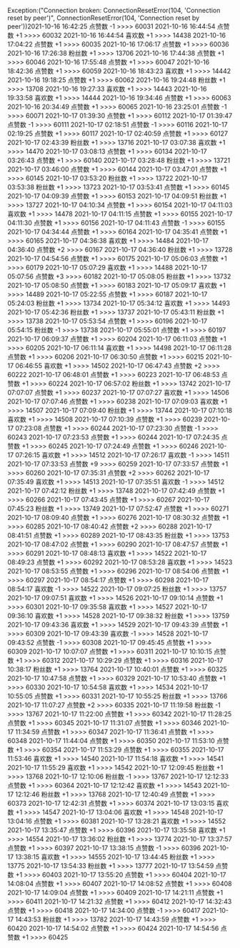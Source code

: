 Exception:("Connection broken: ConnectionResetError(104, 'Connection reset by peer')", ConnectionResetError(104, 'Connection reset by peer'))2021-10-16  16:42:25   点赞数 -1 >>>> 60031
2021-10-16  16:44:54   点赞数 +1 >>>> 60032
2021-10-16  16:44:54   喜欢数 +1 >>>> 14438
2021-10-16  17:04:22   点赞数 +1 >>>> 60035
2021-10-16  17:06:17   点赞数 +1 >>>> 60036
2021-10-16  17:26:38   粉丝数 +1 >>>> 13706
2021-10-16  17:44:38   点赞数 +1 >>>> 60046
2021-10-16  17:55:48   点赞数 +1 >>>> 60047
2021-10-16  18:42:36   点赞数 +1 >>>> 60059
2021-10-16  18:43:23   喜欢数 +1 >>>> 14442
2021-10-16  19:18:25   点赞数 +1 >>>> 60062
2021-10-16  19:24:48   粉丝数 +1 >>>> 13708
2021-10-16  19:27:33   喜欢数 +1 >>>> 14443
2021-10-16  19:33:58   喜欢数 +1 >>>> 14444
2021-10-16  19:34:46   点赞数 +1 >>>> 60063
2021-10-16  20:34:49   点赞数 +1 >>>> 60065
2021-10-16  23:25:01   点赞数 -1 >>>> 60071
2021-10-17  01:39:30   点赞数 +1 >>>> 60112
2021-10-17  01:39:47   点赞数 -1 >>>> 60111
2021-10-17  02:18:51   点赞数 -1 >>>> 60116
2021-10-17  02:19:25   点赞数 +1 >>>> 60117
2021-10-17  02:40:59   点赞数 +1 >>>> 60127
2021-10-17  02:43:39   粉丝数 +1 >>>> 13716
2021-10-17  03:07:38   喜欢数 +1 >>>> 14470
2021-10-17  03:08:13   点赞数 +1 >>>> 60134
2021-10-17  03:26:43   点赞数 +1 >>>> 60140
2021-10-17  03:28:48   粉丝数 +1 >>>> 13721
2021-10-17  03:46:00   点赞数 +1 >>>> 60144
2021-10-17  03:47:01   点赞数 +1 >>>> 60145
2021-10-17  03:53:20   粉丝数 +1 >>>> 13722
2021-10-17  03:53:38   粉丝数 +1 >>>> 13723
2021-10-17  03:53:41   点赞数 +1 >>>> 60145
2021-10-17  04:09:39   点赞数 +1 >>>> 60153
2021-10-17  04:09:51   粉丝数 +1 >>>> 13727
2021-10-17  04:10:34   点赞数 +1 >>>> 60154
2021-10-17  04:11:03   喜欢数 +1 >>>> 14478
2021-10-17  04:11:15   点赞数 +1 >>>> 60155
2021-10-17  04:11:30   点赞数 +1 >>>> 60156
2021-10-17  04:11:43   点赞数 -1 >>>> 60155
2021-10-17  04:34:44   点赞数 +1 >>>> 60164
2021-10-17  04:35:41   点赞数 +1 >>>> 60165
2021-10-17  04:36:38   喜欢数 +1 >>>> 14484
2021-10-17  04:36:40   点赞数 +2 >>>> 60167
2021-10-17  04:36:40   粉丝数 +1 >>>> 13728
2021-10-17  04:54:56   点赞数 +1 >>>> 60175
2021-10-17  05:06:03   点赞数 +1 >>>> 60179
2021-10-17  05:07:29   喜欢数 +1 >>>> 14488
2021-10-17  05:07:56   点赞数 +3 >>>> 60182
2021-10-17  05:08:05   粉丝数 +1 >>>> 13732
2021-10-17  05:08:50   点赞数 +1 >>>> 60183
2021-10-17  05:09:17   喜欢数 +1 >>>> 14489
2021-10-17  05:22:55   点赞数 +1 >>>> 60187
2021-10-17  05:24:03   粉丝数 +1 >>>> 13734
2021-10-17  05:34:12   喜欢数 +1 >>>> 14493
2021-10-17  05:42:36   粉丝数 +1 >>>> 13737
2021-10-17  05:43:11   粉丝数 +1 >>>> 13738
2021-10-17  05:53:54   点赞数 +1 >>>> 60196
2021-10-17  05:54:15   粉丝数 -1 >>>> 13738
2021-10-17  05:55:01   点赞数 +1 >>>> 60197
2021-10-17  06:09:37   点赞数 +1 >>>> 60204
2021-10-17  06:11:03   点赞数 +1 >>>> 60205
2021-10-17  06:11:14   喜欢数 +1 >>>> 14498
2021-10-17  06:11:28   点赞数 +1 >>>> 60206
2021-10-17  06:30:50   点赞数 +1 >>>> 60215
2021-10-17  06:46:55   喜欢数 +1 >>>> 14502
2021-10-17  06:47:43   点赞数 +2 >>>> 60222
2021-10-17  06:48:01   点赞数 +1 >>>> 60223
2021-10-17  06:48:53   点赞数 +1 >>>> 60224
2021-10-17  06:57:02   粉丝数 +1 >>>> 13742
2021-10-17  07:07:07   点赞数 +1 >>>> 60237
2021-10-17  07:07:27   喜欢数 +1 >>>> 14506
2021-10-17  07:07:46   点赞数 +1 >>>> 60238
2021-10-17  07:09:03   喜欢数 +1 >>>> 14507
2021-10-17  07:09:40   粉丝数 +1 >>>> 13744
2021-10-17  07:10:18   喜欢数 +1 >>>> 14508
2021-10-17  07:10:39   点赞数 +1 >>>> 60239
2021-10-17  07:23:08   点赞数 +1 >>>> 60244
2021-10-17  07:23:30   点赞数 -1 >>>> 60243
2021-10-17  07:23:53   点赞数 +1 >>>> 60244
2021-10-17  07:24:35   点赞数 +1 >>>> 60245
2021-10-17  07:24:49   点赞数 +1 >>>> 60246
2021-10-17  07:26:15   喜欢数 +1 >>>> 14512
2021-10-17  07:26:17   喜欢数 -1 >>>> 14511
2021-10-17  07:33:53   点赞数 +9 >>>> 60259
2021-10-17  07:33:57   点赞数 +1 >>>> 60260
2021-10-17  07:35:31   点赞数 +2 >>>> 60262
2021-10-17  07:35:49   喜欢数 +1 >>>> 14513
2021-10-17  07:35:51   喜欢数 -1 >>>> 14512
2021-10-17  07:42:12   粉丝数 +1 >>>> 13748
2021-10-17  07:42:49   点赞数 +1 >>>> 60266
2021-10-17  07:43:45   点赞数 +1 >>>> 60267
2021-10-17  07:45:23   粉丝数 +1 >>>> 13749
2021-10-17  07:52:47   点赞数 +1 >>>> 60271
2021-10-17  08:09:40   点赞数 +1 >>>> 60276
2021-10-17  08:30:32   点赞数 +1 >>>> 60285
2021-10-17  08:40:42   点赞数 +2 >>>> 60288
2021-10-17  08:41:51   点赞数 +1 >>>> 60289
2021-10-17  08:43:35   粉丝数 +1 >>>> 13753
2021-10-17  08:47:02   点赞数 +1 >>>> 60290
2021-10-17  08:47:57   点赞数 +1 >>>> 60291
2021-10-17  08:48:13   喜欢数 +1 >>>> 14522
2021-10-17  08:49:23   点赞数 +1 >>>> 60292
2021-10-17  08:53:28   喜欢数 +1 >>>> 14523
2021-10-17  08:53:55   点赞数 +1 >>>> 60296
2021-10-17  08:54:06   点赞数 +1 >>>> 60297
2021-10-17  08:54:17   点赞数 +1 >>>> 60298
2021-10-17  08:54:17   喜欢数 -1 >>>> 14522
2021-10-17  09:07:25   粉丝数 +1 >>>> 13757
2021-10-17  09:07:51   喜欢数 +1 >>>> 14526
2021-10-17  09:10:14   点赞数 +1 >>>> 60301
2021-10-17  09:35:58   喜欢数 +1 >>>> 14527
2021-10-17  09:36:10   喜欢数 +1 >>>> 14528
2021-10-17  09:38:32   粉丝数 +1 >>>> 13759
2021-10-17  09:43:36   喜欢数 +1 >>>> 14529
2021-10-17  09:43:39   点赞数 +1 >>>> 60309
2021-10-17  09:43:39   喜欢数 -1 >>>> 14528
2021-10-17  09:43:52   点赞数 -1 >>>> 60308
2021-10-17  09:45:45   点赞数 +1 >>>> 60309
2021-10-17  10:07:07   点赞数 +1 >>>> 60311
2021-10-17  10:10:15   点赞数 +1 >>>> 60312
2021-10-17  10:29:29   点赞数 +1 >>>> 60316
2021-10-17  10:38:17   粉丝数 +1 >>>> 13764
2021-10-17  10:40:01   点赞数 +1 >>>> 60325
2021-10-17  10:47:58   点赞数 +1 >>>> 60329
2021-10-17  10:53:40   点赞数 +1 >>>> 60330
2021-10-17  10:54:58   喜欢数 +1 >>>> 14534
2021-10-17  10:55:05   点赞数 +1 >>>> 60331
2021-10-17  10:55:25   粉丝数 +1 >>>> 13766
2021-10-17  11:07:27   点赞数 +2 >>>> 60335
2021-10-17  11:19:58   粉丝数 -1 >>>> 13767
2021-10-17  11:22:00   点赞数 +1 >>>> 60342
2021-10-17  11:28:25   点赞数 +1 >>>> 60345
2021-10-17  11:31:07   点赞数 +1 >>>> 60346
2021-10-17  11:34:59   点赞数 +1 >>>> 60347
2021-10-17  11:36:41   点赞数 +1 >>>> 60348
2021-10-17  11:44:04   点赞数 +1 >>>> 60350
2021-10-17  11:53:10   点赞数 +1 >>>> 60354
2021-10-17  11:53:29   点赞数 +1 >>>> 60355
2021-10-17  11:53:46   喜欢数 +1 >>>> 14540
2021-10-17  11:54:18   喜欢数 +1 >>>> 14541
2021-10-17  11:55:29   喜欢数 +1 >>>> 14542
2021-10-17  12:09:45   粉丝数 +1 >>>> 13768
2021-10-17  12:10:06   粉丝数 -1 >>>> 13767
2021-10-17  12:12:33   点赞数 +1 >>>> 60364
2021-10-17  12:12:42   喜欢数 +1 >>>> 14543
2021-10-17  12:12:46   粉丝数 +1 >>>> 13768
2021-10-17  12:40:49   点赞数 +1 >>>> 60373
2021-10-17  12:42:31   点赞数 +1 >>>> 60374
2021-10-17  13:03:15   喜欢数 +1 >>>> 14547
2021-10-17  13:04:06   喜欢数 +1 >>>> 14548
2021-10-17  13:04:16   点赞数 +1 >>>> 60381
2021-10-17  13:28:21   喜欢数 +1 >>>> 14552
2021-10-17  13:35:47   点赞数 +1 >>>> 60396
2021-10-17  13:35:58   喜欢数 +1 >>>> 14554
2021-10-17  13:36:02   粉丝数 +1 >>>> 13774
2021-10-17  13:37:57   点赞数 +1 >>>> 60397
2021-10-17  13:38:15   点赞数 -1 >>>> 60396
2021-10-17  13:38:15   喜欢数 +1 >>>> 14555
2021-10-17  13:44:45   粉丝数 +1 >>>> 13775
2021-10-17  13:54:33   粉丝数 +1 >>>> 13777
2021-10-17  13:54:59   点赞数 +1 >>>> 60403
2021-10-17  13:55:20   点赞数 +1 >>>> 60404
2021-10-17  14:08:04   点赞数 +1 >>>> 60407
2021-10-17  14:08:52   点赞数 +1 >>>> 60408
2021-10-17  14:09:04   点赞数 +1 >>>> 60409
2021-10-17  14:21:11   点赞数 +1 >>>> 60411
2021-10-17  14:21:32   点赞数 +1 >>>> 60412
2021-10-17  14:32:43   点赞数 +1 >>>> 60418
2021-10-17  14:34:00   点赞数 -1 >>>> 60417
2021-10-17  14:43:53   粉丝数 +1 >>>> 13782
2021-10-17  14:43:59   点赞数 +1 >>>> 60420
2021-10-17  14:54:02   点赞数 +1 >>>> 60424
2021-10-17  14:54:56   点赞数 +1 >>>> 60425
